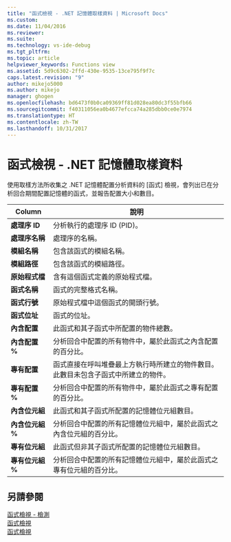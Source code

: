 ```yaml
---
title: "函式檢視 - .NET 記憶體取樣資料 | Microsoft Docs"
ms.custom: 
ms.date: 11/04/2016
ms.reviewer: 
ms.suite: 
ms.technology: vs-ide-debug
ms.tgt_pltfrm: 
ms.topic: article
helpviewer_keywords: Functions view
ms.assetid: 5d9c6302-2ffd-430e-9535-13ce795f9f7c
caps.latest.revision: "9"
author: mikejo5000
ms.author: mikejo
manager: ghogen
ms.openlocfilehash: bd6473f0b0ca09369ff81d028ea80dc3f55bfb66
ms.sourcegitcommit: f40311056ea0b4677efcca74a285dbb0ce0e7974
ms.translationtype: HT
ms.contentlocale: zh-TW
ms.lasthandoff: 10/31/2017
---
```

# <a name="functions-view---net-memory-sampling-data"></a>函式檢視 - .NET 記憶體取樣資料
使用取樣方法所收集之 .NET 記憶體配置分析資料的 [函式] 檢視，會列出已在分析回合期間配置記憶體的函式，並報告配置大小和數目。  
  
|Column|說明|  
|------------|-----------------|  
|**處理序 ID**|分析執行的處理序 ID (PID)。|  
|**處理序名稱**|處理序的名稱。|  
|**模組名稱**|包含該函式的模組名稱。|  
|**模組路徑**|包含該函式的模組路徑。|  
|**原始程式檔**|含有這個函式定義的原始程式檔。|  
|**函式名稱**|函式的完整格式名稱。|  
|**函式行號**|原始程式檔中這個函式的開頭行號。|  
|**函式位址**|函式的位址。|  
|**內含配置**|此函式和其子函式中所配置的物件總數。|  
|**內含配置 %**|分析回合中配置的所有物件中，屬於此函式之內含配置的百分比。|  
|**專有配置**|函式直接在呼叫堆疊最上方執行時所建立的物件數目。 此數目未包含子函式中所建立的物件。|  
|**專有配置 %**|分析回合中配置的所有物件中，屬於此函式之專有配置的百分比。|  
|**內含位元組**|此函式和其子函式所配置的記憶體位元組數目。|  
|**內含位元組 %**|分析回合中配置的所有記憶體位元組中，屬於此函式之內含位元組的百分比。|  
|**專有位元組**|此函式但非其子函式所配置的記憶體位元組數目。|  
|**專有位元組 %**|分析回合中配置的所有記憶體位元組中，屬於此函式之專有位元組的百分比。|  
  
## <a name="see-also"></a>另請參閱  
 [函式檢視 - 檢測](../profiling/functions-view-dotnet-memory-instrumentation-data.md)   
 [函式檢視](../profiling/functions-view-sampling-data.md)   
 [函式檢視](../profiling/functions-view-instrumentation-data.md)